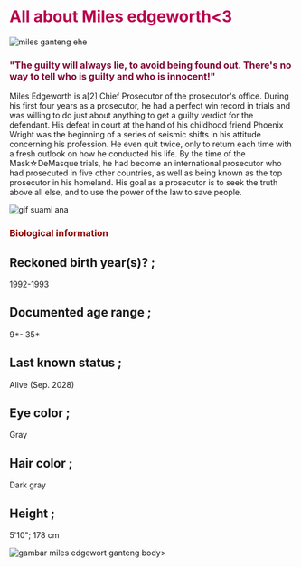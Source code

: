 <!DOCTYPE html>
<html lang="en">
<head>
    <meta charset="UTF-8">
    <meta name="viewport" content="width=device-width, initial-scale=1.0">
    <title>miles edgeworth</title>
</head>
<body>
    <h1 style="color:#b9004d;">All about Miles edgeworth<3</h1>
<img src="https://static.wikia.nocookie.net/e8e1baad-39ca-4a0a-94d9-8bf48baa7515/smart/width/236/height/236" alt="miles ganteng ehe">
<h3 style="color:rgb(128, 5, 52);">"The guilty will always lie, to avoid being found out. There's no way to tell who is guilty and who is innocent!"</h3>
<p>Miles Edgeworth is a[2] Chief Prosecutor of the prosecutor's office. During his first four years as a prosecutor, he had a perfect win record in trials and was willing to do just about anything to get a guilty verdict for the defendant. His defeat in court at the hand of his childhood friend Phoenix Wright was the beginning of a series of seismic shifts in his attitude concerning his profession. He even quit twice, only to return each time with a fresh outlook on how he conducted his life.
By the time of the Mask☆DeMasque trials, he had become an international prosecutor who had prosecuted in five other countries, as well as being known as the top prosecutor in his homeland. His goal as a prosecutor is to seek the truth above all else, and to use the power of the law to save people.</p>
<img src="https://i.pinimg.com/originals/44/be/a1/44bea1b8f058cde7cb8c7df1df08d348.gif" alt="gif suami ana">
<h3 style="color:darkred;">Biological information</h3>
<h2> Reckoned birth year(s)? ;</h2>
        <p>   1992-1993</p>
    <h2>Documented age range ;</h2>
   <p> 9*- 35*</p>
   <h2> Last known status ;</h2>
   <p> Alive (Sep. 2028)</p>
   <h2> Eye color ;</h2>
   <p> Gray</p>
   <h2> Hair color ;</h2>
  <p>  Dark gray</p>
    <h2>Height ;</h2>
   <p> 5'10"; 178 cm</p>
    <img src="https://i.pinimg.com/564x/5e/f2/b9/5ef2b9ca1ac9554a3211ed68aa982acc.jpg" alt="gambar miles edgewort ganteng">
body>
</html> 
